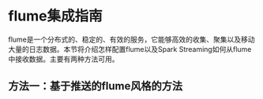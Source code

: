 # flume集成指南

flume是一个分布式的、稳定的、有效的服务，它能够高效的收集、聚集以及移动大量的日志数据。本节将介绍怎样配置flume以及Spark Streaming如何从flume中接收数据。主要有两种方法可用。

## 方法一：基于推送的flume风格的方法
